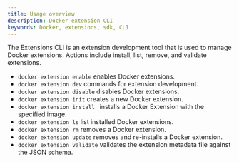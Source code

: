 ```yaml
---
title: Usage overview
description: Docker extension CLI
keywords: Docker, extensions, sdk, CLI
---
```


The Extensions CLI is an extension development tool that is used to manage Docker extensions. Actions include install, list, remove, and validate extensions.

- `docker extension enable` enables Docker extensions.
- `docker extension dev` commands for extension development.
- `docker extension disable` disables Docker extensions.
- `docker extension init` creates a new Docker extension.
- `docker extension install ` installs a Docker Extension with the specified image.
- `docker extension ls` list installed Docker extensions.
- `docker extension rm` removes a Docker extension.
- `docker extension update` removes and re-installs a Docker extension.
- `docker extension validate` validates the extension metadata file against the JSON schema.
